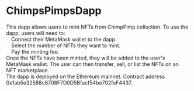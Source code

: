 # ChimpsPimpsDapp

This dapp allows users to mint NFTs from ChimpPimp collection. To use the dapp, users will need to:\
&emsp;Connect their MetaMask wallet to the dapp.\
&emsp;Select the number of NFTs they want to mint.\
&emsp;Pay the minting fee.\
Once the NFTs have been minted, they will be added to the user's MetaMask wallet. The user can then transfer, sell, or list the NFTs on an NFT marketplace.\
The dapp is deployed on the Ethereum mainnet. Contract address 0x1ab5e32588c8708F7D0D5Bfacf54be702feF4437.
